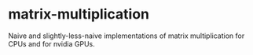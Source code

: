 # matrix-multiplication

Naive and slightly-less-naive implementations of matrix multiplication
for CPUs and for nvidia GPUs.